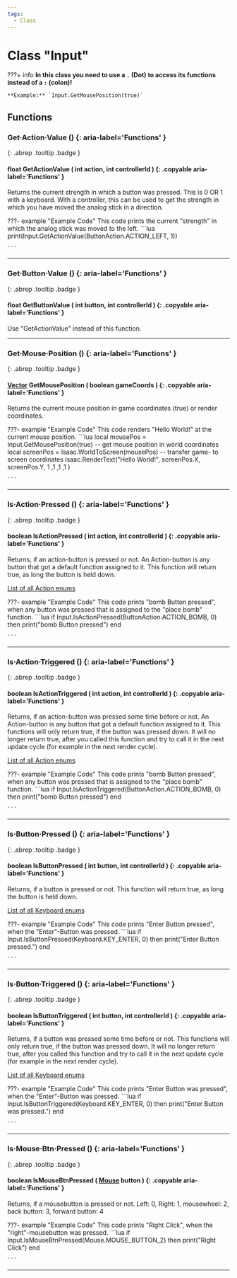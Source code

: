 ```yaml
---
tags:
  - Class
---
```

# Class "Input"

???+ info
    **In this class you need to use a `.` (Dot) to access its functions instead of a `:` (colon)!**

    **Example:** `Input.GetMousePosition(true)`

## Functions
### Get·Action·Value () {: aria-label='Functions' }
[ ](#){: .abrep .tooltip .badge }
#### float GetActionValue ( int action, int controllerId ) {: .copyable aria-label='Functions' }

Returns the current strength in which a button was pressed. This is 0 OR 1 with a keyboard. With a controller, this can be used to get the strength in which you have moved the analog stick in a direction.

???- example "Example Code"
    This code prints the current "strength" in which the analog stick was moved to the left.
    ```lua
    print(Input.GetActionValue(ButtonAction.ACTION_LEFT, 1))

    ```

___
### Get·Button·Value () {: aria-label='Functions' }
[ ](#){: .abrep .tooltip .badge }
#### float GetButtonValue ( int button, int controllerId ) {: .copyable aria-label='Functions' }

Use "GetActionValue" instead of this function.
___
### Get·Mouse·Position () {: aria-label='Functions' }
[ ](#){: .abrep .tooltip .badge }
#### [Vector](Vector.md) GetMousePosition ( boolean gameCoords ) {: .copyable aria-label='Functions' }

Returns the current mouse position in game coordinates (true) or render coordinates.

???- example "Example Code"
    This code renders "Hello World!" at the current mouse position.
    ```lua
    local mousePos = Input.GetMousePosition(true) -- get mouse position in world coordinates
    local screenPos = Isaac.WorldToScreen(mousePos) -- transfer game- to screen coordinates
    Isaac.RenderText("Hello World!", screenPos.X, screenPos.Y, 1 ,1 ,1 ,1 )

    ```

___
### Is·Action·Pressed () {: aria-label='Functions' }
[ ](#){: .abrep .tooltip .badge }
#### boolean IsActionPressed ( int action, int controllerId ) {: .copyable aria-label='Functions' }

Returns, if an action-button is pressed or not. An Action-button is any button that got a default function assigned to it. This function will return true, as long the button is held down.

[List of all Action enums](enums/ButtonAction.md)

???- example "Example Code"
    This code prints "bomb Button pressed", when any button was pressed that is assigned to the "place bomb" function.
    ```lua
    if Input.IsActionPressed(ButtonAction.ACTION_BOMB, 0)  then
        print("bomb Button pressed")
    end

    ```
___
### Is·Action·Triggered () {: aria-label='Functions' }
[ ](#){: .abrep .tooltip .badge }
#### boolean IsActionTriggered ( int action, int controllerId ) {: .copyable aria-label='Functions' }

Returns, if an action-button was pressed some time before or not. An Action-button is any button that got a default function assigned to it. This functions will only return true, if the button was pressed down. It will no longer return true, after you called this function and try to call it in the next update cycle (for example in the next render cycle).

[List of all Action enums](enums/ButtonAction.md)

???- example "Example Code"
    This code prints "bomb Button pressed", when any button was pressed that is assigned to the "place bomb" function.
    ```lua
    if Input.IsActionTriggered(ButtonAction.ACTION_BOMB, 0)  then
        print("bomb Button pressed")
    end

    ```
___
### Is·Button·Pressed () {: aria-label='Functions' }
[ ](#){: .abrep .tooltip .badge }
#### boolean IsButtonPressed ( int button, int controllerId ) {: .copyable aria-label='Functions' }

Returns, if a button is pressed or not. This function will return true, as long the button is held down.

[List of all Keyboard enums](enums/Keyboard.md)

???- example "Example Code"
    This code prints "Enter Button pressed", when the "Enter"-Button was pressed.
    ```lua
    if Input.IsButtonPressed(Keyboard.KEY_ENTER, 0)  then
        print("Enter Button pressed.")
    end

    ```
___
### Is·Button·Triggered () {: aria-label='Functions' }
[ ](#){: .abrep .tooltip .badge }
#### boolean IsButtonTriggered ( int button, int controllerId ) {: .copyable aria-label='Functions' }

Returns, if a button was pressed some time before or not. This functions will only return true, if the button was pressed down. It will no longer return true, after you called this function and try to call it in the next update cycle (for example in the next render cycle).

[List of all Keyboard enums](enums/Keyboard.md)

???- example "Example Code"
    This code prints "Enter Button was pressed", when the "Enter"-Button was pressed.
    ```lua
    if Input.IsButtonTriggered(Keyboard.KEY_ENTER, 0)  then
        print("Enter Button was pressed.")
    end

    ```
___
### Is·Mouse·Btn·Pressed () {: aria-label='Functions' }
[ ](#){: .abrep .tooltip .badge }
#### boolean IsMouseBtnPressed ( [Mouse](enums/Mouse.md) button ) {: .copyable aria-label='Functions' }

Returns, if a mousebutton is pressed or not.
Left: 0, Right: 1, mousewheel: 2, back button: 3, forward button: 4

???- example "Example Code"
    This code prints "Right Click", when the "right"-mousebutton was pressed.
    ```lua
    if Input.IsMouseBtnPressed(Mouse.MOUSE_BUTTON_2)  then
        print("Right Click")
    end

    ```

___
